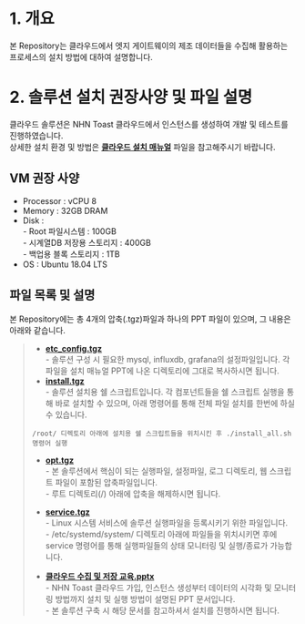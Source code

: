 # 1. 개요  
본 Repository는 클라우드에서 엣지 게이트웨이의 제조 데이터들을 수집해 활용하는 프로세스의 설치 방법에 대하여 설명합니다.
  
# 2. 솔루션 설치 권장사양 및 파일 설명  
클라우드 솔루션은 NHN Toast 클라우드에서 인스턴스를 생성하여 개발 및 테스트를 진행하였습니다.  
상세한 설치 환경 및 방법은 [**클라우드 설치 매뉴얼**](https://github.com/kosmo-nestfield/Cloud_Solution/blob/main/Cloud%20Ver1.0/%ED%81%B4%EB%9D%BC%EC%9A%B0%EB%93%9C%20%EC%88%98%EC%A7%91%20%EB%B0%8F%20%EC%A0%80%EC%9E%A5%20%EA%B5%90%EC%9C%A1.pptx) 파일을 참고해주시기 바랍니다.  
  
## VM 권장 사양  
* Processor : vCPU 8  
* Memory : 32GB DRAM  
* Disk :  
  \- Root 파일시스템 : 100GB  
  \- 시계열DB 저장용 스토리지 : 400GB  
  \- 백업용 블록 스토리지 : 1TB  
* OS : Ubuntu 18.04 LTS  
    
## 파일 목록 및 설명  
본 Repository에는 총 4개의 압축(.tgz)파일과 하나의 PPT 파일이 있으며, 그 내용은 아래와 같습니다.  
> * [**etc_config.tgz**](https://github.com/kosmo-nestfield/Cloud_Solution/blob/main/Cloud%20Ver1.0/etc_config.tgz)  
>   \- 솔루션 구성 시 필요한 mysql, influxdb, grafana의 설정파일입니다. 각 파일을 설치 매뉴얼 PPT에 나온 디렉토리에 그대로 복사하시면 됩니다.  
> * [**install.tgz**](https://github.com/kosmo-nestfield/Cloud_Solution/blob/main/Cloud%20Ver1.0/install.tgz)  
>   \- 솔루션 설치용 쉘 스크립트입니다. 각 컴포넌트들을 쉘 스크립트 실행을 통해 바로 설치할 수 있으며, 아래 명령어를 통해 전체 파일 설치를 한번에 하실 수 있습니다.
> ```
> /root/ 디렉토리 아래에 설치용 쉘 스크립트들을 위치시킨 후 ./install_all.sh 명령어 실행  
> ```
> * [**opt.tgz**](https://github.com/kosmo-nestfield/Cloud_Solution/blob/main/Cloud%20Ver1.0/opt.tgz)  
>   \- 본 솔루션에서 핵심이 되는 실행파일, 설정파일, 로그 디렉토리, 웹 스크립트 파일이 포함된 압축파일입니다.  
>   \- 루트 디렉토리(/) 아래에 압축을 해제하시면 됩니다.  
> * [**service.tgz**](https://github.com/kosmo-nestfield/Cloud_Solution/blob/main/Cloud%20Ver1.0/service.tgz)  
>   \- Linux 시스템 서비스에 솔루션 실행파일을 등록시키기 위한 파일입니다.  
>   \- /etc/systemd/system/ 디렉토리 아래에 파일들을 위치시키면 후에 service 명령어를 통해 실행파일들의 상태 모니터링 및 실행/종료가 가능합니다.  
>  
> * [**클라우드 수집 및 저장 교육.pptx**](https://github.com/kosmo-nestfield/Cloud_Solution/blob/main/Cloud%20Ver1.0/%ED%81%B4%EB%9D%BC%EC%9A%B0%EB%93%9C%20%EC%88%98%EC%A7%91%20%EB%B0%8F%20%EC%A0%80%EC%9E%A5%20%EA%B5%90%EC%9C%A1.pptx)  
>   \- NHN Toast 클라우드 가입, 인스턴스 생성부터 데이터의 시각화 및 모니터링 방법까지 설치 및 실행 방법이 설명된 PPT 문서입니다.  
>   \- 본 솔루션 구축 시 해당 문서를 참고하셔서 설치를 진행하시면 됩니다.  

  
